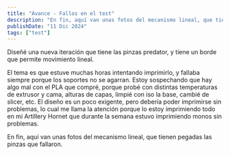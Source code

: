 ```yaml
---
title: "Avance - Fallos en el test"
description: "En fin, aquí van unas fotos del mecanismo lineal, que tienen pegadas las pinzas que fallaron"
publishDate: "11 Dic 2024"
tags: ["test"]
---
```


Diseñé una nueva iteración que tiene las pinzas predator, y tiene un borde que permite movimiento lineal.

El tema es que estuve muchas horas intentando imprimirlo, y fallaba siempre porque los soportes no se agarran.
Estoy sospechando que hay algo mal con el PLA que compré, porque probé con distintas temperaturas de extrusor y cama, alturas de capas, limpié con iso la base, cambié de slicer, etc.
El diseño es un poco exigente, pero debería poder imprimirse sin problemas, lo cual me llama la atención porque lo estoy imprimiendo todo en mi Artillery Hornet que durante la semana estuvo imprimiendo monos sin problemas.

En fin, aquí van unas fotos del mecanismo lineal, que tienen pegadas las pinzas que fallaron.